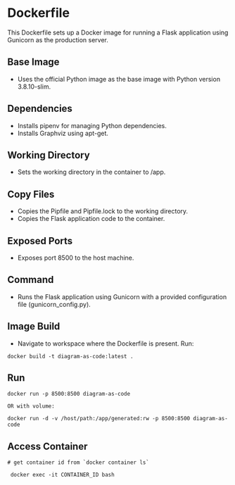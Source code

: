 # Dockerfile

This Dockerfile sets up a Docker image for running a Flask application using Gunicorn as the production server.

## Base Image

- Uses the official Python image as the base image with Python version 3.8.10-slim.

## Dependencies

- Installs pipenv for managing Python dependencies.
- Installs Graphviz using apt-get.

## Working Directory

- Sets the working directory in the container to /app.

## Copy Files

- Copies the Pipfile and Pipfile.lock to the working directory.
- Copies the Flask application code to the container.

## Exposed Ports

- Exposes port 8500 to the host machine.

## Command

- Runs the Flask application using Gunicorn with a provided configuration file (gunicorn_config.py).

## Image Build
- Navigate to workspace where the Dockerfile is present.
Run:
```
docker build -t diagram-as-code:latest .
```

## Run

```
docker run -p 8500:8500 diagram-as-code

OR with volume:

docker run -d -v /host/path:/app/generated:rw -p 8500:8500 diagram-as-code
```

## Access Container
```
# get container id from `docker container ls`
 
 docker exec -it CONTAINER_ID bash
```